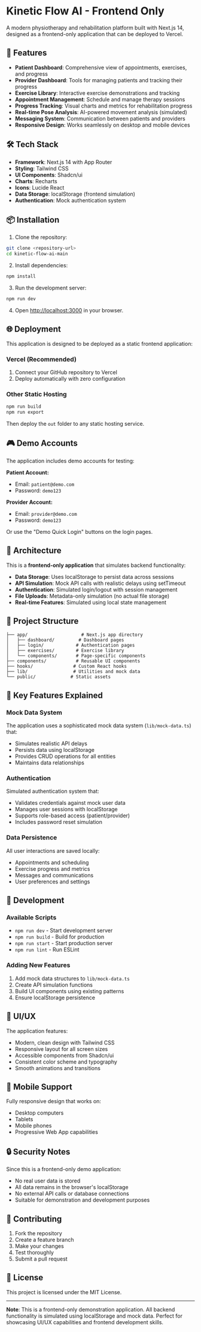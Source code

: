 # Kinetic Flow AI - Frontend Only

A modern physiotherapy and rehabilitation platform built with Next.js 14, designed as a frontend-only application that can be deployed to Vercel.

## 🚀 Features

- **Patient Dashboard**: Comprehensive view of appointments, exercises, and progress
- **Provider Dashboard**: Tools for managing patients and tracking their progress
- **Exercise Library**: Interactive exercise demonstrations and tracking
- **Appointment Management**: Schedule and manage therapy sessions
- **Progress Tracking**: Visual charts and metrics for rehabilitation progress
- **Real-time Pose Analysis**: AI-powered movement analysis (simulated)
- **Messaging System**: Communication between patients and providers
- **Responsive Design**: Works seamlessly on desktop and mobile devices

## 🛠️ Tech Stack

- **Framework**: Next.js 14 with App Router
- **Styling**: Tailwind CSS
- **UI Components**: Shadcn/ui
- **Charts**: Recharts
- **Icons**: Lucide React
- **Data Storage**: localStorage (frontend simulation)
- **Authentication**: Mock authentication system

## 📦 Installation

1. Clone the repository:
```bash
git clone <repository-url>
cd kinetic-flow-ai-main
```

2. Install dependencies:
```bash
npm install
```

3. Run the development server:
```bash
npm run dev
```

4. Open [http://localhost:3000](http://localhost:3000) in your browser.

## 🌐 Deployment

This application is designed to be deployed as a static frontend application:

### Vercel (Recommended)
1. Connect your GitHub repository to Vercel
2. Deploy automatically with zero configuration

### Other Static Hosting
```bash
npm run build
npm run export
```

Then deploy the `out` folder to any static hosting service.

## 🎮 Demo Accounts

The application includes demo accounts for testing:

**Patient Account:**
- Email: `patient@demo.com`
- Password: `demo123`

**Provider Account:**
- Email: `provider@demo.com`
- Password: `demo123`

Or use the "Demo Quick Login" buttons on the login pages.

## 🔧 Architecture

This is a **frontend-only application** that simulates backend functionality:

- **Data Storage**: Uses localStorage to persist data across sessions
- **API Simulation**: Mock API calls with realistic delays using setTimeout
- **Authentication**: Simulated login/logout with session management
- **File Uploads**: Metadata-only simulation (no actual file storage)
- **Real-time Features**: Simulated using local state management

## 📁 Project Structure

```
├── app/                    # Next.js app directory
│   ├── dashboard/         # Dashboard pages
│   ├── login/            # Authentication pages
│   ├── exercises/        # Exercise library
│   └── components/       # Page-specific components
├── components/           # Reusable UI components
├── hooks/               # Custom React hooks
├── lib/                 # Utilities and mock data
└── public/             # Static assets
```

## 🎯 Key Features Explained

### Mock Data System
The application uses a sophisticated mock data system (`lib/mock-data.ts`) that:
- Simulates realistic API delays
- Persists data using localStorage
- Provides CRUD operations for all entities
- Maintains data relationships

### Authentication
Simulated authentication system that:
- Validates credentials against mock user data
- Manages user sessions with localStorage
- Supports role-based access (patient/provider)
- Includes password reset simulation

### Data Persistence
All user interactions are saved locally:
- Appointments and scheduling
- Exercise progress and metrics
- Messages and communications
- User preferences and settings

## 🔄 Development

### Available Scripts
- `npm run dev` - Start development server
- `npm run build` - Build for production
- `npm run start` - Start production server
- `npm run lint` - Run ESLint

### Adding New Features
1. Add mock data structures to `lib/mock-data.ts`
2. Create API simulation functions
3. Build UI components using existing patterns
4. Ensure localStorage persistence

## 🎨 UI/UX

The application features:
- Modern, clean design with Tailwind CSS
- Responsive layout for all screen sizes
- Accessible components from Shadcn/ui
- Consistent color scheme and typography
- Smooth animations and transitions

## 📱 Mobile Support

Fully responsive design that works on:
- Desktop computers
- Tablets
- Mobile phones
- Progressive Web App capabilities

## 🔒 Security Notes

Since this is a frontend-only demo application:
- No real user data is stored
- All data remains in the browser's localStorage
- No external API calls or database connections
- Suitable for demonstration and development purposes

## 🤝 Contributing

1. Fork the repository
2. Create a feature branch
3. Make your changes
4. Test thoroughly
5. Submit a pull request

## 📄 License

This project is licensed under the MIT License.

---

**Note**: This is a frontend-only demonstration application. All backend functionality is simulated using localStorage and mock data. Perfect for showcasing UI/UX capabilities and frontend development skills.